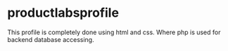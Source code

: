 # productlabsprofile


This profile is completely done using html and css. Where php is used for backend database accessing.
